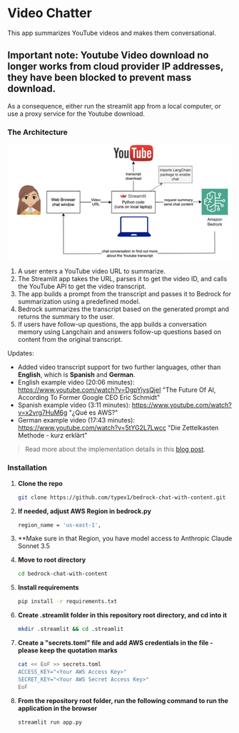 # Video Chatter

This app summarizes YouTube videos and makes them conversational.

## Important note: Youtube Video download no longer works from cloud provider IP addresses, they have been blocked to prevent mass download.
As a consequence, either run the streamlit app from a local computer, or use a proxy service for the Youtube download.

### The Architecture

![Video Chat Architecture](images/Bedrock-Youtube-Chat.png)

1. A user enters a YouTube video URL to summarize.
2. The Streamlit app takes the URL, parses it to get the video ID, and calls the YouTube API to get the video transcript.
3. The app builds a prompt from the transcript and passes it to Bedrock for summarization using a predefined model.
4. Bedrock summarizes the transcript based on the generated prompt and returns the summary to the user.
5. If users have follow-up questions, the app builds a conversation memory using Langchain and answers follow-up questions based on content from the original transcript.

Updates:
* Added video transcript support for two further languages, other than **English**, which is **Spanish** and **German**.
* English example video (20:06 minutes): https://www.youtube.com/watch?v=DgpYiysQjeI "The Future Of AI, According To Former Google CEO Eric Schmidt"
* Spanish example video (3:11 minutes): https://www.youtube.com/watch?v=x2vrg7HuM6g "¿Qué es AWS?"
* German example video (17:43 minutes): https://www.youtube.com/watch?v=5tYG2L7Lwcc "Die Zettelkasten Methode - kurz erklärt"

> Read more about the implementation details in this [blog post](https://community.aws/content/2hPtf0UuIXSLqJk5MKolbOoA7Qv/how-i-built-a-video-chatter-app-with-almost-zero-code).


### Installation

1. **Clone the repo**
   ```sh
   git clone https://github.com/typex1/bedrock-chat-with-content.git

2. **If needed, adjust AWS Region in bedrock.py**
   ```sh
   region_name = 'us-east-1',

3. **Make sure in that Region, you have model access to Anthropic Claude Sonnet 3.5

4. **Move to root directory**
   ```sh
   cd bedrock-chat-with-content

5. **Install requirements**
   ```sh
   pip install -r requirements.txt

6. **Create .streamlit folder in this repository root directory, and cd into it**
   ```sh
   mkdir .streamlit && cd .streamlit

7. **Create a "secrets.toml" file and add AWS credentials in the file -  please keep the quotation marks**
    ```sh
   cat << EoF >> secrets.toml
   ACCESS_KEY="<Your AWS Access Key>"
   SECRET_KEY="<Your AWS Secret Access Key>"
   EoF

8. **From the repository root folder, run the following command to run the application in the browser**
   ```sh
   streamlit run app.py

